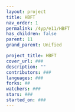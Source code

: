 ```yaml
---
layout: project
title: HBFT
nav_order: 1
permalink: /4yp/e11/HBFT
has_children: false
parent: 11
grand_parent: Unified

project_title: HBFT
cover_url: ###
description: ""
contributors: ###
languages: ###
forks: ##
watchers: ###
stars: ###
started_on: ###
---
```

    